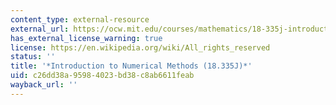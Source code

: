 ```yaml
---
content_type: external-resource
external_url: https://ocw.mit.edu/courses/mathematics/18-335j-introduction-to-numerical-methods-spring-2019/
has_external_license_warning: true
license: https://en.wikipedia.org/wiki/All_rights_reserved
status: ''
title: '*Introduction to Numerical Methods (18.335J)*'
uid: c26dd38a-9598-4023-bd38-c8ab6611feab
wayback_url: ''
---
```

